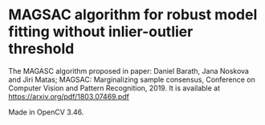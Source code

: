 # MAGSAC algorithm for robust model fitting without inlier-outlier threshold

The MAGASC algorithm proposed in paper: Daniel Barath, Jana Noskova and Jiri Matas; MAGSAC: Marginalizing sample consensus, Conference on Computer Vision and Pattern Recognition, 2019. 
It is available at https://arxiv.org/pdf/1803.07469.pdf

Made in OpenCV 3.46.
